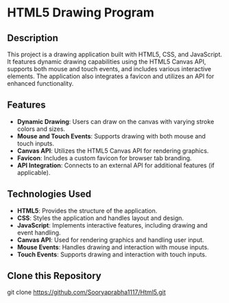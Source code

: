 # HTML5 Drawing Program

## Description

This project is a drawing application built with HTML5, CSS, and JavaScript. It features dynamic drawing capabilities using the HTML5 Canvas API, supports both mouse and touch events, and includes various interactive elements. The application also integrates a favicon and utilizes an API for enhanced functionality.

## Features

- **Dynamic Drawing**: Users can draw on the canvas with varying stroke colors and sizes.
- **Mouse and Touch Events**: Supports drawing with both mouse and touch inputs.
- **Canvas API**: Utilizes the HTML5 Canvas API for rendering graphics.
- **Favicon**: Includes a custom favicon for browser tab branding.
- **API Integration**: Connects to an external API for additional features (if applicable).

## Technologies Used

- **HTML5**: Provides the structure of the application.
- **CSS**: Styles the application and handles layout and design.
- **JavaScript**: Implements interactive features, including drawing and event handling.
- **Canvas API**: Used for rendering graphics and handling user input.
- **Mouse Events**: Handles drawing and interaction with mouse inputs.
- **Touch Events**: Supports drawing and interaction with touch inputs.

## Clone this Repository

git clone https://github.com/Sooryaprabha1117/Html5.git
